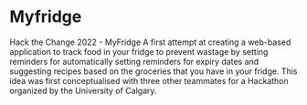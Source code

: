 # Myfridge
Hack the Change 2022 - MyFridge
A first attempt at creating a web-based application to track food in your fridge to prevent wastage by setting reminders for automatically setting reminders for expiry dates and suggesting recipes based on the groceries that you have in your fridge. This idea was first conceptualised with three other teammates for a Hackathon organized by the University of Calgary. 

